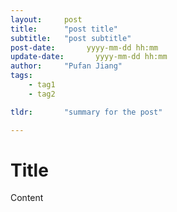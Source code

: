 ```yaml
---
layout:     post
title:      "post title"
subtitle:   "post subtitle"
post-date:       yyyy-mm-dd hh:mm
update-date:       yyyy-mm-dd hh:mm
author:     "Pufan Jiang"
tags:
    - tag1
    - tag2

tldr:       "summary for the post"

---
```


# Title

Content
